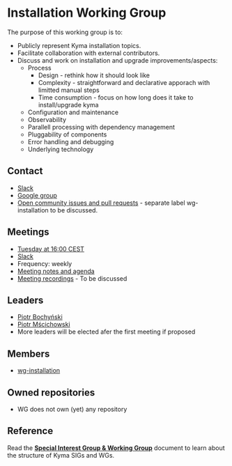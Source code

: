 #  Installation Working Group

The purpose of this working group is to:
* Publicly represent Kyma installation topics.
* Facilitate collaboration with external contributors.
* Discuss and work on installation and upgrade improvements/aspects:
	* Process 
		* Design - rethink how it should look like
		* Complexity - straightforward and declarative apporach with limitted manual steps
		* Time consumption - focus on how long does it take to install/upgrade kyma
	* Configuration and maintenance 
	* Observability 
	* Parallell processing with dependency management	
	* Pluggability of components
	* Error handling and debugging
	* Underlying technology


## Contact

* [Slack](https://kyma-community.slack.com/archives/CD2HJ0E78)
* [Google group](https://groups.google.com/forum/#!forum/kyma-sig-core)
* [Open community issues and pull requests](https://github.com/kyma-project/community/labels/area%2Finstallation) - separate label wg-installation to be discussed.

## Meetings

* [Tuesday at 16:00 CEST](https://calendar.google.com/calendar/ical/3abtp9lh0mn3iiov5772jftccc%40group.calendar.google.com/public/basic.ics)
* [Slack](https://kyma-community.slack.com/messages/CD2HJ0E78)
* Frequency: weekly 
* [Meeting notes and agenda](https://docs.google.com/document/d/19lM_wDLXRV-8rQQ7ZxFtasr6kgGRCwUm0kJaAK3NNik)
* [Meeting recordings]() - To be discussed

## Leaders

* [Piotr Bochyński](https://github.com/pbochynski)
* [Piotr Mścichowski](https://github.com/piotrmsc)
* More leaders will be elected afer the first meeting if proposed

## Members

* [wg-installation](https://github.com/orgs/kyma-project/teams/wg-installation)

## Owned repositories

* WG does not own (yet) any repository

## Reference

Read the [**Special Interest Group & Working Group**](#special-interest-group-working-group-special-interest-group-working-group) document to learn about the structure of Kyma SIGs and WGs.